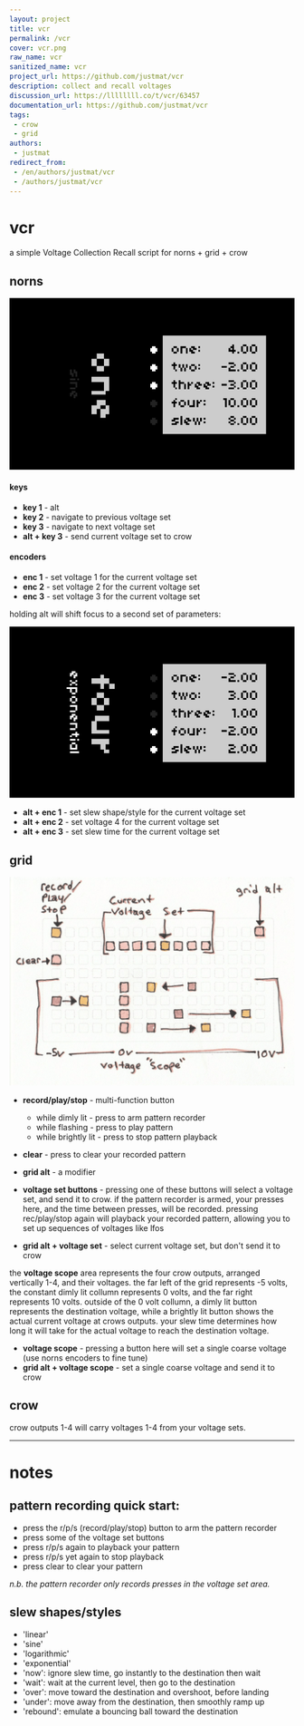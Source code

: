 ```yaml
---
layout: project
title: vcr
permalink: /vcr
cover: vcr.png
raw_name: vcr
sanitized_name: vcr
project_url: https://github.com/justmat/vcr
description: collect and recall voltages
discussion_url: https://llllllll.co/t/vcr/63457
documentation_url: https://github.com/justmat/vcr
tags:
 - crow
 - grid
authors:
 - justmat
redirect_from:
 - /en/authors/justmat/vcr
 - /authors/justmat/vcr
---
```

# vcr

a simple Voltage Collection Recall script for norns + grid + crow


## norns

![](https://raw.githubusercontent.com/justmat/vcr/HEAD/assets/vcr-1.png)

#### keys
  * **key 1** - alt
  * **key 2** - navigate to previous voltage set
  * **key 3** - navigate to next voltage set
  * **alt + key 3** - send current voltage set to crow

#### encoders
  * **enc 1** - set voltage 1 for the current voltage set
  * **enc 2** - set voltage 2 for the current voltage set
  * **enc 3** - set voltage 3 for the current voltage set

holding alt will shift focus to a second set of parameters:

![](https://raw.githubusercontent.com/justmat/vcr/HEAD/assets/vcr-2.png)

  * **alt + enc 1** - set slew shape/style for the current voltage set
  * **alt + enc 2** - set voltage 4 for the current voltage set
  * **alt + enc 3** - set slew time for the current voltage set

## grid

![](https://raw.githubusercontent.com/justmat/vcr/HEAD/assets/grid.png)

* **record/play/stop** - multi-function button
  * while dimly lit - press to arm pattern recorder
  * while flashing - press to play pattern
  * while brightly lit - press to stop pattern playback
* **clear** - press to clear your recorded pattern
* **grid alt** - a modifier

* **voltage set buttons** - pressing one of these buttons will select a voltage set, and send it to crow. if the pattern recorder is armed, your presses here, and the time between presses, will be recorded. pressing rec/play/stop again will playback your recorded pattern, allowing you to set up sequences of voltages like lfos
* **grid alt + voltage set** - select current voltage set, but don't send it to crow

the **voltage scope** area represents the four crow outputs, arranged vertically 1-4, and their voltages. the far left of the grid represents -5 volts, the constant dimly lit collumn represents 0 volts, and the far right represents 10 volts. outside of the 0 volt collumn, a dimly lit button represents the destination voltage, while a brightly lit button shows the actual current voltage at crows outputs. your slew time determines how long it will take for the actual voltage to reach the destination voltage.

* **voltage scope** - pressing a button here will set a single coarse voltage (use norns encoders to fine tune)
* **grid alt + voltage scope** - set a single coarse voltage and send it to crow

## crow

crow outputs 1-4 will carry voltages 1-4 from your voltage sets.

-----------
# notes

## pattern recording quick start: 
* press the r/p/s (record/play/stop) button to arm the pattern recorder
* press some of the voltage set buttons
* press r/p/s again to playback your pattern
* press r/p/s yet again to stop playback
* press clear to clear your pattern

_n.b. the pattern recorder only records presses in the voltage set area._

## slew shapes/styles

* 'linear'
* 'sine'
* 'logarithmic'
* 'exponential'
* 'now': ignore slew time, go instantly to the destination then wait
* 'wait': wait at the current level, then go to the destination
* 'over': move toward the destination and overshoot, before landing
* 'under': move away from the destination, then smoothly ramp up
* 'rebound': emulate a bouncing ball toward the destination

